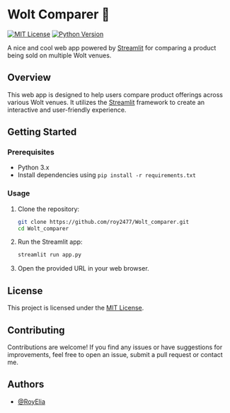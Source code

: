 # Wolt Comparer 💸
[![MIT License](https://img.shields.io/badge/License-MIT-yellow.svg)](https://choosealicense.com/licenses/mit/)
[![Python Version](https://img.shields.io/badge/Python-3.x-blue.svg)](https://www.python.org/downloads/)

A nice and cool web app powered by [Streamlit](https://streamlit.io/) for comparing a product being sold on multiple Wolt venues.

## Overview

This web app is designed to help users compare product offerings across various Wolt venues. It utilizes the [Streamlit](https://streamlit.io/) framework to create an interactive and user-friendly experience.



## Getting Started

### Prerequisites

- Python 3.x
- Install dependencies using `pip install -r requirements.txt`

### Usage

1. Clone the repository:

    ```bash
    git clone https://github.com/roy2477/Wolt_comparer.git
    cd Wolt_comparer
    ```

2. Run the Streamlit app:

    ```bash
    streamlit run app.py
    ```

3. Open the provided URL in your web browser.


## License

This project is licensed under the [MIT License](LICENSE).

## Contributing

Contributions are welcome! If you find any issues or have suggestions for improvements, feel free to open an issue, submit a pull request or contact me.

## Authors

- [@RoyElia](https://www.linkedin.com/in/roy-elia/)